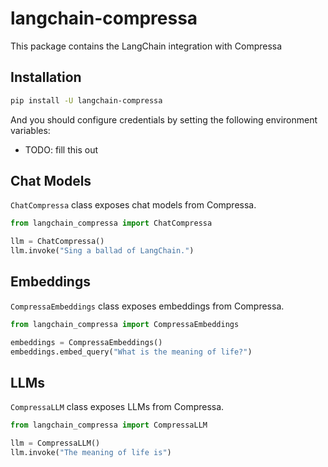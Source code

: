 # langchain-compressa

This package contains the LangChain integration with Compressa

## Installation

```bash
pip install -U langchain-compressa
```

And you should configure credentials by setting the following environment variables:

* TODO: fill this out

## Chat Models

`ChatCompressa` class exposes chat models from Compressa.

```python
from langchain_compressa import ChatCompressa

llm = ChatCompressa()
llm.invoke("Sing a ballad of LangChain.")
```

## Embeddings

`CompressaEmbeddings` class exposes embeddings from Compressa.

```python
from langchain_compressa import CompressaEmbeddings

embeddings = CompressaEmbeddings()
embeddings.embed_query("What is the meaning of life?")
```

## LLMs
`CompressaLLM` class exposes LLMs from Compressa.

```python
from langchain_compressa import CompressaLLM

llm = CompressaLLM()
llm.invoke("The meaning of life is")
```
